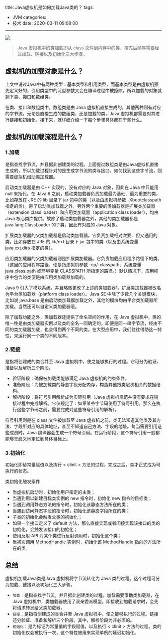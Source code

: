 title: Java虚拟机是如何加载Java类的？
tags:
  - JVM
categories:
  - 技术
date: 2020-03-11 09:08:00
---

![](http://q6pznk9ej.bkt.clouddn.com/img%20%284%29.png)
<!-- more -->

>Java 虚拟机中的类加载即从 class 文件到内存中的类，按先后顺序需要经过加载、链接以及初始化三大步骤。

## 虚拟机的加载对象是什么？
上文中说过Java中有两种类型：基本类型和引用类型，而基本类型是由虚拟机预先定义好的，引用类型中的泛型参数又会在编译过程中被擦除，所以加载的对象就剩下类、接口和数组类。

在类、接口和数组类中，数组类是由 Java 虚拟机直接生成的，其他两种则有对应的字节流。无论是直接生成的数组类，还是加载的类，Java 虚拟机都需要对其进行链接和初始化。接下来，就详细介绍一下每个步骤具体都在干些什么。
## 虚拟机的加载流程是什么？
### 1.加载
是指查找字节流，并且据此创建类的过程。上面提过数组类是由Java虚拟机直接生成的，所以加载过程针对的是生成字节流的类与接口。如何找到这些字节流，则需要虚拟机借助类加载器。

启动类加载器是由 C++ 实现的，没有对应的 Java 对象，因此在 Java 中只能用 null 来指代。在 Java 9 之前，启动类加载器负责加载最为基础、最为重要的类，比如存放在 JRE 的 lib 目录下 jar 包中的类（以及由虚拟机参数 -Xbootclasspath 指定的类）。除了启动类加载器之外，另外两个重要的类加载器是扩展类加载器（extension class loader）和应用类加载器（application class loader），均由 Java 核心类库提供。故除了启动类加载器之外，其他的类加载器都是java.lang.ClassLoader 的子类，因此有对应的 Java 对象。

扩展类加载器的父类加载器是启动类加载器。它负责加载相对次要、但又通用的类，比如存放在 JRE 的 lib/ext 目录下 jar 包中的类（以及由系统变量 java.ext.dirs 指定的类）。

应用类加载器的父类加载器则是扩展类加载器。它负责加载应用程序路径下的类。（这里的应用程序路径，便是指虚拟机参数 -cp/-classpath、系统变量 java.class.path 或环境变量 CLASSPATH 所指定的路径。）默认情况下，应用程序中包含的类便是由应用类加载器加载的。

Java 9 引入了模块系统，并且略微更改了上述的类加载器1。扩展类加载器被改名为平台类加载器（platform class loader）。Java SE 中除了少数几个关键模块，比如说 java.base 是由启动类加载器加载之外，其他的模块均由平台类加载器所加载。当然还可以自定义类加载器哦。

除了加载功能之外，类加载器还提供了命名空间的作用，在 Java 虚拟机中，类的唯一性是由类加载器实例以及类的全名一同确定的。即便是同一串字节流，经由不同的类加载器加载，也会得到两个不同的类。在大型应用中，我们往往借助这一特性，来运行同一个类的不同版本。
### 2.链接
是指将创建成的类合并至 Java 虚拟机中，使之能够执行的过程。它可分为验证、准备以及解析三个阶段。
* 验证阶段：确保被加载类能够满足 Java 虚拟机的约束条件。
* 准备阶段：为被加载类的静态字段分配内存，构造其他跟类层次相关的数据结构。
* 解析阶段：将符号引用解析成为实际引用（Java 虚拟机规范并没有要求在链接过程中完成解析。它仅规定了：如果某些字节码使用了符号引用，那么在执行这些字节码之前，需要完成对这些符号引用的解析）。

符号引用则是在 class 文件被加载至 Java 虚拟机之前，类无法知道其他类及其方法、字段所对应的具体地址，甚至不知道自己方法、字段的地址。每当需要引用这些成员时，Java 编译器会生成一个符号引用。在运行阶段，这个符号引用一般都能够无歧义地定位到具体目标上。
### 3.初始化
初始化即给常量赋值以及执行 < clinit > 方法的过程，完成之后，类才正式成为可执行的状态。

类初始化触发条件

* 当虚拟机启动时，初始化用户指定的主类；
* 当遇到用以新建目标类实例的 new 指令时，初始化 new 指令的目标类；
* 当遇到调用静态方法的指令时，初始化该静态方法所在的类；
* 当遇到访问静态字段的指令时，初始化该静态字段所在的类；
* 子类的初始化会触发父类的初始化；
* 如果一个接口定义了 default 方法，那么直接实现或者间接实现该接口的类的初始化，会触发该接口的初始化；
* 使用反射 API 对某个类进行反射调用时，初始化这个类；
* 当初次调用 MethodHandle 实例时，初始化该 MethodHandle 指向的方法所在的类。
## 总结
虚拟机加载Java类是Java 虚拟机将字节流转化为 Java 类的过程。这个过程可分为加载、链接以及初始化三大步骤。

* `加载`：是指查找字节流，并且据此创建类的过程。加载需要借助类加载器，在 Java 虚拟机中，类加载器使用了双亲委派模型，即接收到加载请求时，会先将请求转发给父类加载器。
* `链接`：是指将创建成的类合并至 Java 虚拟机中，使之能够执行的过程。链接还分验证、准备和解析三个阶段。其中，解析阶段为非必须的。
* `初始化`：是为标记为常量值的字段赋值，以及执行 < clinit > 方法的过程。类的初始化仅会被执行一次，这个特性被用来实现单例的延迟初始化。
